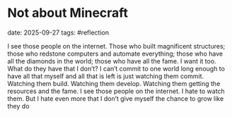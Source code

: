 # Not about Minecraft
date: 2025-09-27
tags: #reflection 

I see those people on the internet. Those who built magnificent structures; those who redstone computers and automate everything; those who have all the diamonds in the world; those who have all the fame. I want it too. What do they have that I don’t? I can’t commit to one world long enough to have all that myself and all that is left is just watching them commit. Watching them build. Watching them develop. Watching them getting the resources and the fame. I see those people on the internet. I hate to watch them. But I hate even more that I don’t give myself the chance to grow like they do